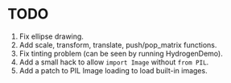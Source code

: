 TODO
====

1. Fix ellipse drawing.
2. Add scale, transform, translate, push/pop_matrix functions.
3. Fix tinting problem (can be seen by running HydrogenDemo).
4. Add a small hack to allow `import Image` without `from PIL`.
5. Add a patch to PIL Image loading to load built-in images.
